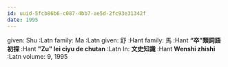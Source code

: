 ```yaml
---
id: uuid-5fcb86b6-c087-4bb7-ae5d-2fc93e31342f
date: 1995
---
```


given: Shu :Latn
family: Ma :Latn
given: 舒 :Hant
family: 馬 :Hant
**“卒”類詞語初探** :Hant
**"Zu" lei ciyu de chutan** :Latn
In: 
**文史知識** :Hant
**Wenshi zhishi** :Latn
volume: 9, 1995